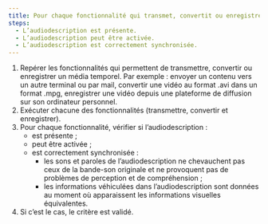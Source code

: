 ```yaml
---
title: Pour chaque fonctionnalité qui transmet, convertit ou enregistre un média temporel pré-enregistré avec une audiodescription synchronisée, à l’issue du processus l’audiodescription respecte-t-elle ces conditions ?
steps:
  - L’audiodescription est présente.
  - L’audiodescription peut être activée.
  - L’audiodescription est correctement synchronisée.
---
```


1. Repérer les fonctionnalités qui permettent de transmettre, convertir ou enregistrer un média temporel. Par exemple&nbsp;: envoyer un contenu vers un autre terminal ou par mail, convertir une vidéo au format .avi dans un format .mpg, enregistrer une vidéo depuis une plateforme de diffusion sur son ordinateur personnel.
2. Exécuter chacune des fonctionnalités (transmettre, convertir et enregistrer).
3. Pour chaque fonctionnalité, vérifier si l’audiodescription&nbsp;:
   - est présente ;
   - peut être activée ;
   - est correctement synchronisée :
      - les sons et paroles de l’audiodescription ne chevauchent pas ceux de la bande-son originale et ne provoquent pas de problèmes de perception et de compréhension ;
      - les informations véhiculées dans l’audiodescription sont données au moment où apparaissent les informations visuelles équivalentes.
4. Si c’est le cas, le critère est validé.
